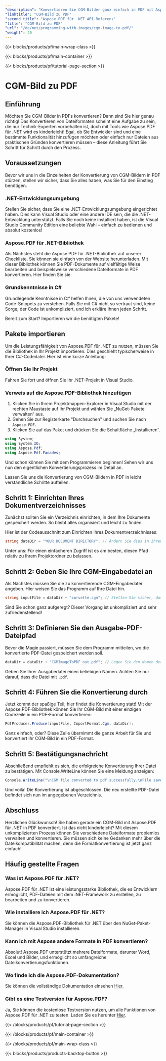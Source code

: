 ```yaml
---
"description": "Konvertieren Sie CGM-Bilder ganz einfach in PDF mit Aspose.PDF für .NET. Folgen Sie dieser einfachen Schritt-für-Schritt-Anleitung und optimieren Sie Ihren Dateikonvertierungsprozess."
"linktitle": "CGM-Bild zu PDF"
"second_title": "Aspose.PDF für .NET API-Referenz"
"title": "CGM-Bild zu PDF"
"url": "/de/net/programming-with-images/cgm-image-to-pdf/"
"weight": 40
---
```


{{< blocks/products/pf/main-wrap-class >}}

{{< blocks/products/pf/main-container >}}

{{< blocks/products/pf/tutorial-page-section >}}

# CGM-Bild zu PDF

## Einführung

Möchten Sie CGM-Bilder in PDFs konvertieren? Dann sind Sie hier genau richtig! Das Konvertieren von Dateiformaten scheint eine Aufgabe zu sein, die nur Technik-Experten vorbehalten ist, doch mit Tools wie Aspose.PDF für .NET wird es kinderleicht! Egal, ob Sie Entwickler sind und eine bestimmte Funktionalität hinzufügen möchten oder einfach nur Dateien aus praktischen Gründen konvertieren müssen – diese Anleitung führt Sie Schritt für Schritt durch den Prozess.

## Voraussetzungen

Bevor wir uns in die Einzelheiten der Konvertierung von CGM-Bildern in PDF stürzen, stellen wir sicher, dass Sie alles haben, was Sie für den Einstieg benötigen.

### .NET-Entwicklungsumgebung

Stellen Sie sicher, dass Sie eine .NET-Entwicklungsumgebung eingerichtet haben. Dies kann Visual Studio oder eine andere IDE sein, die die .NET-Entwicklung unterstützt. Falls Sie noch keine installiert haben, ist die Visual Studio Community Edition eine beliebte Wahl – einfach zu bedienen und absolut kostenlos!

### Aspose.PDF für .NET-Bibliothek

Als Nächstes steht die Aspose.PDF für .NET-Bibliothek auf unserer Checkliste. Sie können sie einfach von der Website herunterladen. Mit dieser Bibliothek können Sie PDF-Dokumente auf vielfältige Weise bearbeiten und beispielsweise verschiedene Dateiformate in PDF konvertieren. Hier finden Sie sie:

### Grundkenntnisse in C#

Grundlegende Kenntnisse in C# helfen Ihnen, die von uns verwendeten Code-Snippets zu verstehen. Falls Sie mit C# nicht so vertraut sind, keine Sorge; der Code ist unkompliziert, und ich erkläre Ihnen jeden Schritt.

Bereit zum Start? Importieren wir die benötigten Pakete!

## Pakete importieren

Um die Leistungsfähigkeit von Aspose.PDF für .NET zu nutzen, müssen Sie die Bibliothek in Ihr Projekt importieren. Dies geschieht typischerweise in Ihrer C#-Codedatei. Hier ist eine kurze Anleitung:

### Öffnen Sie Ihr Projekt

Fahren Sie fort und öffnen Sie Ihr .NET-Projekt in Visual Studio. 

### Verweis auf die Aspose.PDF-Bibliothek hinzufügen

1. Klicken Sie in Ihrem Projektmappen-Explorer in Visual Studio mit der rechten Maustaste auf Ihr Projekt und wählen Sie „NuGet-Pakete verwalten“ aus.
2. Gehen Sie zur Registerkarte "Durchsuchen" und suchen Sie nach `Aspose.PDF`.
3. Klicken Sie auf das Paket und drücken Sie die Schaltfläche „Installieren“.

```csharp
using System;
using System.IO;
using Aspose.Pdf;
using Aspose.Pdf.Facades;
```

Und schon können Sie mit dem Programmieren beginnen! Sehen wir uns nun den eigentlichen Konvertierungsprozess im Detail an.

Lassen Sie uns die Konvertierung von CGM-Bildern in PDF in leicht verständliche Schritte aufteilen.

## Schritt 1: Einrichten Ihres Dokumentverzeichnisses

Zunächst sollten Sie ein Verzeichnis einrichten, in dem Ihre Dokumente gespeichert werden. So bleibt alles organisiert und leicht zu finden. 

Hier ist der Codeausschnitt zum Einrichten Ihres Dokumentverzeichnisses:

```csharp
string dataDir = "YOUR DOCUMENT DIRECTORY"; // Ändern Sie dies in Ihren Pfad
```

Unter uns: Für einen einfacheren Zugriff ist es am besten, diesen Pfad relativ zu Ihrem Projektordner zu belassen.

## Schritt 2: Geben Sie Ihre CGM-Eingabedatei an

Als Nächstes müssen Sie die zu konvertierende CGM-Eingabedatei angeben. Hier weisen Sie das Programm auf Ihre Datei hin.

```csharp
string inputFile = dataDir + "corvette.cgm"; // Stellen Sie sicher, dass diese Datei in Ihrem Verzeichnis vorhanden ist
```

Sind Sie schon ganz aufgeregt? Dieser Vorgang ist unkompliziert und sehr zufriedenstellend!

## Schritt 3: Definieren Sie den Ausgabe-PDF-Dateipfad

Bevor die Magie passiert, müssen Sie dem Programm mitteilen, wo die konvertierte PDF-Datei gespeichert werden soll.

```csharp
dataDir = dataDir + "CGMImageToPDF_out.pdf"; // Legen Sie den Namen der PDF-Ausgabedatei fest
```

Geben Sie Ihrer Ausgabedatei einen beliebigen Namen. Achten Sie nur darauf, dass die Datei mit `.pdf`.

## Schritt 4: Führen Sie die Konvertierung durch

Jetzt kommt der spaßige Teil; hier findet die Konvertierung statt! Mit der Aspose.PDF-Bibliothek können Sie Ihr CGM-Bild mit einer einzigen Codezeile in ein PDF-Format konvertieren:

```csharp
PdfProducer.Produce(inputFile, ImportFormat.Cgm, dataDir);
```

Ganz einfach, oder? Diese Zeile übernimmt die ganze Arbeit für Sie und konvertiert Ihr CGM-Bild in ein PDF-Format.

## Schritt 5: Bestätigungsnachricht

Abschließend empfiehlt es sich, die erfolgreiche Konvertierung Ihrer Datei zu bestätigen. Mit Console.WriteLine können Sie eine Meldung anzeigen:

```csharp
Console.WriteLine("\nCGM file converted to pdf successfully.\nFile saved at " + dataDir);
```

Und voilà! Die Konvertierung ist abgeschlossen. Die neu erstellte PDF-Datei befindet sich nun im angegebenen Verzeichnis.

## Abschluss

Herzlichen Glückwunsch! Sie haben gerade ein CGM-Bild mit Aspose.PDF für .NET in PDF konvertiert. Ist das nicht kinderleicht? Mit diesem unkomplizierten Prozess können Sie verschiedene Dateiformate problemlos verwalten und konvertieren. Sie müssen sich keine Gedanken mehr über die Dateikompatibilität machen, denn die Formatkonvertierung ist jetzt ganz einfach!

## Häufig gestellte Fragen

### Was ist Aspose.PDF für .NET?  
Aspose.PDF für .NET ist eine leistungsstarke Bibliothek, die es Entwicklern ermöglicht, PDF-Dateien mit dem .NET-Framework zu erstellen, zu bearbeiten und zu konvertieren.

### Wie installiere ich Aspose.PDF für .NET?  
Sie können die Aspose.PDF-Bibliothek für .NET über den NuGet-Paket-Manager in Visual Studio installieren.

### Kann ich mit Aspose andere Formate in PDF konvertieren?  
Absolut! Aspose.PDF unterstützt mehrere Dateiformate, darunter Word, Excel und Bilder, und ermöglicht so umfangreiche Dateikonvertierungsfunktionen.

### Wo finde ich die Aspose.PDF-Dokumentation?  
Sie können die vollständige Dokumentation einsehen [Hier](https://reference.aspose.com/pdf/net/).

### Gibt es eine Testversion für Aspose.PDF?  
Ja, Sie können die kostenlose Testversion nutzen, um alle Funktionen von Aspose.PDF für .NET zu testen. Laden Sie es herunter [Hier](https://releases.aspose.com/).

{{< /blocks/products/pf/tutorial-page-section >}}

{{< /blocks/products/pf/main-container >}}

{{< /blocks/products/pf/main-wrap-class >}}

{{< blocks/products/products-backtop-button >}}